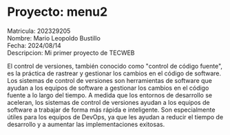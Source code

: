 # Proyecto: menu2

Matricula: 202329205\
Nombre: Mario Leopoldo Bustillo\
Fecha: 2024/08/14\
Descripcion: Mi primer proyecto de TECWEB

El control de versiones, también conocido como "control de código fuente", es la práctica de rastrear y gestionar los cambios en el código de software. Los sistemas de control de versiones son herramientas de software que ayudan a los equipos de software a gestionar los cambios en el código fuente a lo largo del tiempo. A medida que los entornos de desarrollo se aceleran, los sistemas de control de versiones ayudan a los equipos de software a trabajar de forma más rápida e inteligente. Son especialmente útiles para los equipos de DevOps, ya que les ayudan a reducir el tiempo de desarrollo y a aumentar las implementaciones exitosas.
